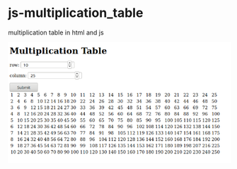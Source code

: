# js-multiplication_table
multiplication table in html and js

![JS multiplication table](https://github.com/lulineventures/js-multiplication_table/blob/master/Screenshot_2019-11-01%20Javascript.png)
